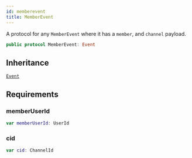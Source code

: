 ```yaml
---
id: memberevent 
title: MemberEvent
--- 
```


A protocol for any `MemberEvent` where it has a `member`, and `channel` payload.

``` swift
public protocol MemberEvent: Event 
```

## Inheritance

[`Event`](Event)

## Requirements

### memberUserId

``` swift
var memberUserId: UserId 
```

### cid

``` swift
var cid: ChannelId 
```
